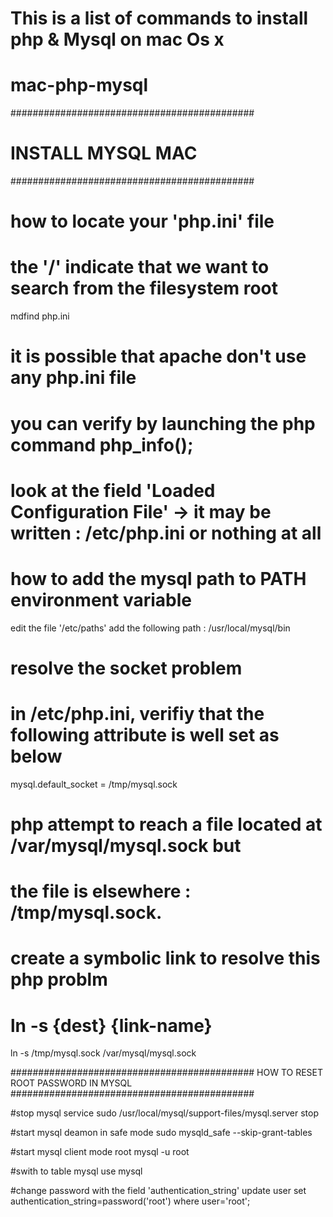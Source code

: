 # This is a list of commands to install php & Mysql on mac Os x
# mac-php-mysql

############################################
# INSTALL MYSQL MAC
############################################
# how to locate your 'php.ini' file
# the '/' indicate that we want to search from the filesystem root
mdfind php.ini

# it is possible that apache don't use any php.ini file
# you can verify by launching the php command php_info();
# look at the field 'Loaded Configuration File' -> it may be written : /etc/php.ini or nothing at all

# how to add the mysql path to PATH environment variable
edit the file '/etc/paths'
add the following path : /usr/local/mysql/bin

# resolve the socket problem
# in /etc/php.ini, verifiy that the following attribute is well set as below
mysql.default_socket = /tmp/mysql.sock

# php attempt to reach a file located at /var/mysql/mysql.sock but
# the file is elsewhere : /tmp/mysql.sock.
# create a symbolic link to resolve this php problm
# ln -s {dest} {link-name}
ln -s /tmp/mysql.sock /var/mysql/mysql.sock

############################################
HOW TO RESET ROOT PASSWORD IN MYSQL
############################################

#stop mysql service
sudo /usr/local/mysql/support-files/mysql.server stop

#start mysql deamon in safe mode
sudo mysqld_safe --skip-grant-tables

#start mysql client mode root
mysql -u root

#swith to table mysql
use mysql

#change password with the field 'authentication_string'
update user set authentication_string=password('root') where user='root';
